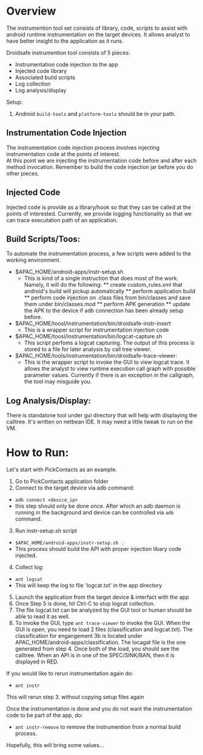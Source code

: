Overview
========
The instrumention tool set consists of library, code, scripts to assist with android runtime instrumentation 
on the target devices.   It allows analyst to have better insight to the application as it runs.

Droidsafe instrumention tool consists of 5 pieces:

* Instrumentation code injection to the app
* Injected code library
* Associated build scripts
* Log collection 
* Log analysis/display

Setup:

1. Android `build-tools` and `platform-tools` should be in your path.

Instrumentation Code Injection
------------------------------
The instrumentation code injection process involves injecting instrumentation code at the points of interest.  
At this point we are injecting the instrumentation code before and after each method invocation.  Remember to build
the code injection jar before you do other pieces.

Injected Code
-------------
Injected code is provide as a library/hook so that they can be called at the points of interested.  Currently,
we provide logging functionality so that we can trace executation path of an application.

Build Scripts/Toos:
------------------
To automate the instrumentation process, a few scripts were added to the working environment.
* $APAC_HOME/android-apps/instr-setup.sh
  * This is kind of a single instruction that does most of the work.  Namely, it will do the following:
    ** create custom_rules.xml that android's build will pickup automatically
    ** perform application build
    ** perform code injection on .class files from bin/classes and save them under bin/classes.mod
    ** perform APK generation 
    ** update the APK to the device if adb connection has been already setup before.
* $APAC_HOME/toosl/instrumentation/bin/droidsafe-instr-insert
  * This is a wrapper script for instrumentation injection code
* $APAC_HOME/toosl/instrumentation/bin/logcat-capture.sh
  * This script perfoms a logcat capturing.  The output of this process is stored to a file for later analysis by call tree viewer.
* $APAC_HOME/tools/instrumentation/bin/droidsafe-trace-viewer: 
  * This is the wrapper script to invoke the GUI to view logcat trace.  It allows the analyst to view runtime execution call graph with possible parameter values.  Currently if there is an exception in the callgraph, the tool may misguide you.

Log Analysis/Display:
--------------------
There is standalone tool under gui directory that will help with displaying the calltree.  It's written on netbean
IDE.  It may need a little tweak to run on the VM.

How to Run:
===========
Let's start with PickContacts as an example.  
1. Go to PickContacts application folder
2. Connect to the target device via adb command:
  * `adb connect <device_ip>`
  * this step should only be done once.  After which an adb daemon is running in the background and device
  can be controlled via `adb` command.
3. Run instr-setup.sh script 
  * `$APAC_HOME/android-apps/instr-setup.sh .`
  * This process should build the API with proper injection libary code injected.
4. Collect log:
  * `ant logcat`
  * This will keep the log to file 'logcat.txt' in the app directory
5. Launch the application from the target device & interfact with the app
6. Once Step 5 is done, hit Ctrl-C to stop logcat collection.  
7. The file logcat.txt can be analyzed by the GUI tool or human should be able to read it as well.
8. To invoke the GUI, type `ant trace-viewer` to invoke the GUI.  When the GUI is open, you need to load 2 files (classification and logcat.txt).  The classification for engangement 3b is located under APAC_HOME/android-apps/classification.  The locagat file  is the one generated from step 4.  Once both of the load, you should see the calltree.  When an API is in one of the SPEC/SINK/BAN, then it is displayed in RED.

If you would like to rerun instrumentation again do:
  * `ant instr`   

This will rerun step 3. without copying setup files again

Once the instrumentation is done and you do not want the instrumentation code to be part of the app, do:
  * `ant instr-remove` to remove the instrumention from a normal build process.

Hopefully, this will bring some values...

  
